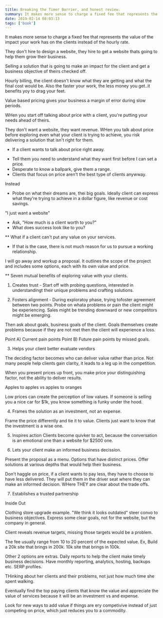 ```yaml
---
title: Breaking the Timer Barrier, and honest review.
summary: It makes more sense to charge a fixed fee that represents the value of the impact your work has on the clients instead of the hourly rate.
date: 2019-02-14 08:03:13
tags: ['book']
---
```

It makes more sense to charge a fixed fee that represents the value of the impact your work has on the clients instead of the hourly rate.

They don't hire to design a website, they hire to get a website thats going to help them grow their business.

Selling a solution that is going to make an impact for the client and get a business objective of theirs checked off.

Hourly billing, the client doesn't know what they are getting and what the final cost would be. Also the faster your work, the less money you get..it benefits yoy to drag your feet.

Value based pricing gives your business a margin of error during slow periods.

WHen you start off talking about price with a client, you're putting your needs ahead of theirs.

They don't want a website, they want revenue. WHen you talk about price before exploring even what your client is trying to achieve, you risk delivering a solution that isn't right for them.

* If a client wants to talk about price right away.
- Tell them you need to understand what they want first before I can set a price.
- Desperate to know a ballpark, give them a range.
- Clients that focus on price aren't the best type of clients anywway.


Instead
* Probe on what their dreams are, thei big goals.
Ideally client can express what they're trying to achieve in a dollar figure, like revenue or cost savings.


"I just want a website"
- Ask, "How much is a client worth to you?"
- What does success look like to you?


** What if a client can't put any value on your services.
- If that is the case, there is not much reason for us to pursue a working relationship.

I will go away and workup a proposal. It outlines the scope of the project and includes some options, each with its own value and price.


** Seven mutual benefits of exploring value with your clients.
1. Creates trust - Start off with probing questions, interested in understandingt their unique problems and crafting solutions.

2. Fosters alignment - During exploratoy phase, trying tofoster agreement between two points.
Probe on whata problems or pain the client might be experiencing. Sales might be trending downward or new competitors might be emerging.

Then ask about goals, business goals of the client.
Goals themselves create problems because if they are not met then the client will experience a loss.

Point A) Current pain points
Point B) Future pain points by missed goals.

3. Helps your client better evaluate vendors

The deciding factor becomes who can deliver value rather than price. Not many people help clients gain clarity, it leads to a leg up in the competition.

When you present prices up front, you make price your distinguishing factor, not the ability to deliver results.

Apples to apples
vs
apples to oranges

Low prices can create the perception of low values.
If someone is selling you a nice car for $1k, you know something is funky under the hood.

4. Frames the solution as an investment, not an expense.

Frame the price differently and tie it to value. Clients just want to know that the investment is a wise one.

5. Inspires action
Clients become quivker to act, because the conversation is an emotional one than a website for $2500 one.

6. Lets your client make an informed business decission.

Present the proposal as a menu. Options that have distinct prices.
Offer solutions at various depths that would help their business.

Don't haggle on price, if a client wants to pay less, they have to choose to have less delivered. They will put them in the driver seat where they can make an informed decision. WHere THEY are clear about the trade offs.

7. Establishes a trusted partnership

Inside Out

Clothing store upgrade example.
"We think it looks outdated"
steer convo to business objectives. Express some clear goals, not for the website, but the company in general.

Client reveals revenue targets, missing those targets would be a problem.

The fee usually range from 10 to 20 percent of the expected value. Ex, Build a 20k site that brings in 200k. 10k site that brings in 100k.

Other 2 options are extras.
Daily reports to help the client make timely business decisions.
Have monthly reporting, analytics, hosting, backups etc.
SERP profiles.

THinking about her clients and their problems, not just how much time she spent walking.

Eventually find the top paying clients that know the value and appreciate the value of services because it will be an investment vs and expense.

Look for new ways to add value if things are ery competivive instead of just competing on price, which just reduces you to a commodity.
